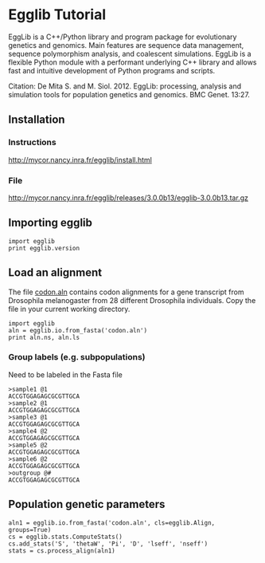 # Egglib Tutorial

EggLib is a C++/Python library and program package for evolutionary genetics and genomics. Main features are sequence data management, sequence polymorphism analysis, and coalescent simulations. EggLib is a flexible Python module with a performant underlying C++ library and allows fast and intuitive development of Python programs and scripts.

Citation: De Mita S. and M. Siol. 2012. EggLib: processing, analysis and simulation tools for population genetics and genomics. BMC Genet. 13:27.

## Installation

### Instructions

http://mycor.nancy.inra.fr/egglib/install.html

### File

http://mycor.nancy.inra.fr/egglib/releases/3.0.0b13/egglib-3.0.0b13.tar.gz

## Importing egglib

```
import egglib
print egglib.version
```

## Load an alignment

The file [codon.aln](codon.aln) contains codon alignments for a gene transcript from Drosophila melanogaster from 28 different Drosophila individuals. Copy the file in your current working directory.

```
import egglib
aln = egglib.io.from_fasta('codon.aln')
print aln.ns, aln.ls
```

### Group labels (e.g. subpopulations)

Need to be labeled in the Fasta file

```
>sample1 @1
ACCGTGGAGAGCGCGTTGCA
>sample2 @1
ACCGTGGAGAGCGCGTTGCA
>sample3 @1
ACCGTGGAGAGCGCGTTGCA
>sample4 @2
ACCGTGGAGAGCGCGTTGCA
>sample5 @2
ACCGTGGAGAGCGCGTTGCA
>sample6 @2
ACCGTGGAGAGCGCGTTGCA
>outgroup @#
ACCGTGGAGAGCGCGTTGCA
```

## Population genetic parameters

```
aln1 = egglib.io.from_fasta('codon.aln', cls=egglib.Align, groups=True)
cs = egglib.stats.ComputeStats()
cs.add_stats('S', 'thetaW', 'Pi', 'D', 'lseff', 'nseff')
stats = cs.process_align(aln1)
```
